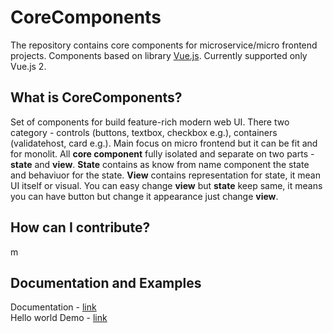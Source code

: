 # CoreComponents
The repository contains core components for microservice/micro frontend projects. Components based on library [Vue.js](https://vuejs.org/). Currently supported only Vue.js 2.

## What is CoreComponents?
Set of components for build feature-rich modern web UI. There two category - controls (buttons, textbox, checkbox e.g.), containers (validatehost, card e.g.). Main focus on micro frontend but it can be fit and for monolit. All **core component** fully isolated and separate on two parts - **state** and **view**. **State** contains as know from name component the state and behaviuor for the state. **View** contains representation for state, it mean UI itself or visual. You can easy change **view** but **state** keep same, it means you can have button but change it appearance just change **view**.

## How can I contribute?

m

## Documentation and Examples
Documentation - [link](https://p-rcollaboration.github.io/DocumentationWebSite/)  
Hello world Demo - [link](https://p-rcollaboration.github.io/CoreComponents/src/examples/helloworld/index.html)
